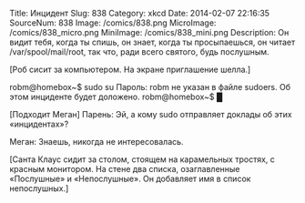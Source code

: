 Title: Инцидент 
Slug: 838 
Category: xkcd 
Date: 2014-02-07 22:16:35 
SourceNum: 838 
Image: /comics/838.png 
MicroImage: /comics/838_micro.png 
MiniImage: /comics/838_mini.png 
Description: Он видит тебя, когда ты спишь, он знает, когда ты просыпаешься, он читает /var/spool/mail/root, так что, ради всего святого, будь послушным. 

[Роб сисит за компьютером. На экране приглашение шелла.]

robm@homebox~$ sudo su
Пароль:
robm не указан в файле sudoers. Об этом инциденте будет доложено.
robm@homebox~$ █

[Подходит Меган]
Парень: Эй, а кому sudo отправляет доклады об этих «инцидентах»?

Меган: Знаешь, никогда не интересовалась.

[Санта Клаус сидит за столом, стоящем на карамельных тростях, с красным монитором. На стене два списка, озаглавленные «Послушные» и «Непослушные». Он добавляет имя в список непослушных.]